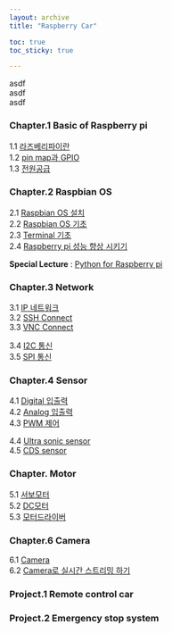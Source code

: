 ```yaml
---
layout: archive
title: "Raspberry Car"

toc: true
toc_sticky: true

---
```


asdf  
asdf  
asdf  

### Chapter.1 Basic of Raspberry pi
1.1 [라즈베리파이란](https://music.youtube.com/)   
1.2 [pin map과 GPIO]()  
1.3 [전원공급]()  

### Chapter.2 Raspbian OS
2.1 [Raspbian OS 설치]()  
2.2 [Raspbian OS 기초]()  
2.3 [Terminal 기초]()  
2.4 [Raspberry pi 성능 향상 시키기]()

**Special Lecture** : [Python for Raspberry pi]()
### Chapter.3 Network 
3.1 [IP 네트워크]()   
3.2 [SSH Connect]()  
3.3 [VNC Connect]()

3.4 [I2C 통신]()  
3.5 [SPI 통신]()  

### Chapter.4 Sensor
4.1 [Digital 입출력]()  
4.2 [Analog 입출력]()  
4.3 [PWM 제어]()  

4.4 [Ultra sonic sensor]()   
4.5 [CDS sensor]()  

### Chapter. Motor 
5.1 [서보모터]()  
5.2 [DC모터]()  
5.3 [모터드라이버]()

### Chapter.6 Camera
6.1 [Camera]()  
6.2 [Camera로 실시간 스트리밍 하기]()  

### Project.1 Remote control car

### Project.2 Emergency stop system

